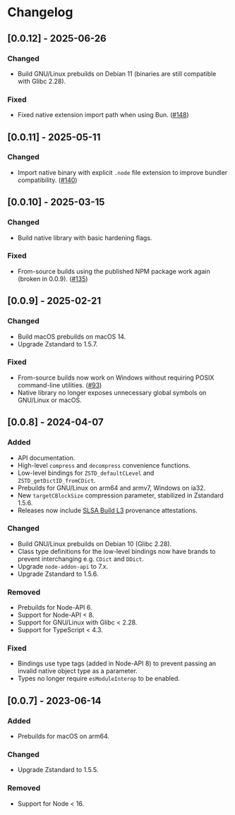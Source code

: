 # Changelog

## [0.0.12] - 2025-06-26

### Changed

- Build GNU/Linux prebuilds on Debian 11 (binaries are still compatible with Glibc 2.28).

### Fixed

- Fixed native extension import path when using Bun. ([#148])

[#148]: https://github.com/drakedevel/zstd-napi/issues/148

## [0.0.11] - 2025-05-11

### Changed

- Import native binary with explicit `.node` file extension to improve bundler compatibility. ([#140])

[#140]: https://github.com/drakedevel/zstd-napi/issues/140

## [0.0.10] - 2025-03-15

### Changed

- Build native library with basic hardening flags.

### Fixed

- From-source builds using the published NPM package work again (broken in 0.0.9). ([#135])

[#135]: https://github.com/drakedevel/zstd-napi/issues/135

## [0.0.9] - 2025-02-21

### Changed

- Build macOS prebuilds on macOS 14.
- Upgrade Zstandard to 1.5.7.

### Fixed

- From-source builds now work on Windows without requiring POSIX command-line utilities. ([#93])
- Native library no longer exposes unnecessary global symbols on GNU/Linux or macOS.

[#93]: https://github.com/drakedevel/zstd-napi/issues/93

## [0.0.8] - 2024-04-07

### Added

- API documentation.
- High-level `compress` and `decompress` convenience functions.
- Low-level bindings for `ZSTD_defaultCLevel` and `ZSTD_getDictID_fromCDict`.
- Prebuilds for GNU/Linux on arm64 and armv7, Windows on ia32.
- New `targetCBlockSize` compression parameter, stabilized in Zstandard 1.5.6.
- Releases now include [SLSA Build L3](https://slsa.dev/spec/v1.0/levels#build-l3) provenance attestations.

### Changed

- Build GNU/Linux prebuilds on Debian 10 (Glibc 2.28).
- Class type definitions for the low-level bindings now have brands to prevent interchanging e.g. `CDict` and `DDict`.
- Upgrade `node-addon-api` to 7.x.
- Upgrade Zstandard to 1.5.6.

### Removed

- Prebuilds for Node-API 6.
- Support for Node-API < 8.
- Support for GNU/Linux with Glibc < 2.28.
- Support for TypeScript < 4.3.

### Fixed

- Bindings use type tags (added in Node-API 8) to prevent passing an invalid native object type as a parameter.
- Types no longer require `esModuleInterop` to be enabled.

## [0.0.7] - 2023-06-14

### Added

- Prebuilds for macOS on arm64.

### Changed

- Upgrade Zstandard to 1.5.5.

### Removed

- Support for Node < 16.
